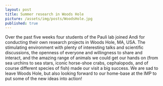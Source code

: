 ```yaml
---
layout: post
title: Summer research in Woods Hole
picture: /assets/img/posts/WoodsHole.jpg
published: true
---
```

Over the past five weeks four students of the Pauli lab joined Andi for conducting their own research projects in Woods Hole, MA, USA. The stimulating environment with plenty of interesting talks and scientific discussions, the openness of everyone and willingness to share and interact, and the amazing range of animals we could get our hands on (from sea urchins to sea stars, iconic horse-shoe crabs, cephalopods, and of course different species of fish) made our visit a big success. We are sad to leave Woods Hole, but also looking forward to our home-base at the IMP to put some of the new ideas into action!
